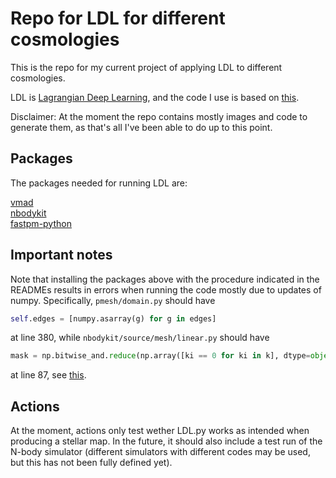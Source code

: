# Repo for LDL for different cosmologies

This is the repo for my current project of applying LDL to different cosmologies.

LDL is [Lagrangian Deep Learning](https://arxiv.org/abs/2010.02926), and the code I use is based on [this](https://github.com/biweidai/LDL).

Disclaimer: At the moment the repo contains mostly images and code to generate them, as that's all I've been able to do up to this point.

## Packages

The packages needed for running LDL are:

[vmad](https://github.com/rainwoodman/vmad)  
[nbodykit](https://github.com/bccp/nbodykit)  
[fastpm-python](https://github.com/rainwoodman/fastpm-python)

## Important notes

Note that installing the packages above with the procedure indicated in the READMEs results in errors when running the code mostly due to updates of numpy. Specifically, ```pmesh/domain.py``` should have

```python
self.edges = [numpy.asarray(g) for g in edges]
```
at line 380, while ```nbodykit/source/mesh/linear.py``` should have

```python
mask = np.bitwise_and.reduce(np.array([ki == 0 for ki in k], dtype=object))
```

at line 87, see [this](https://github.com/rainwoodman/fastpm-python/issues/18).

## Actions

At the moment, actions only test wether LDL.py works as intended when producing a stellar map. In the future, it should also include a test run of the N-body simulator (different simulators with different codes may be used, but this has not been fully defined yet).
